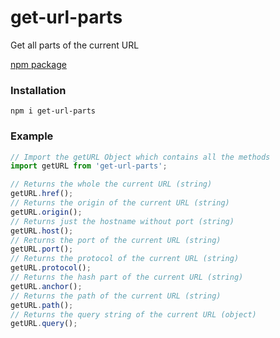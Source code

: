 # get-url-parts
Get all parts of the current URL

[npm package](https://www.npmjs.com/package/get-url-parts)

### Installation
```
npm i get-url-parts
```

### Example
```javascript
// Import the getURL Object which contains all the methods
import getURL from 'get-url-parts';

// Returns the whole the current URL (string)
getURL.href();
// Returns the origin of the current URL (string)
getURL.origin();
// Returns just the hostname without port (string)
getURL.host();
// Returns the port of the current URL (string)
getURL.port();
// Returns the protocol of the current URL (string)
getURL.protocol();
// Returns the hash part of the current URL (string)
getURL.anchor();
// Returns the path of the current URL (string)
getURL.path();
// Returns the query string of the current URL (object)
getURL.query();

```
